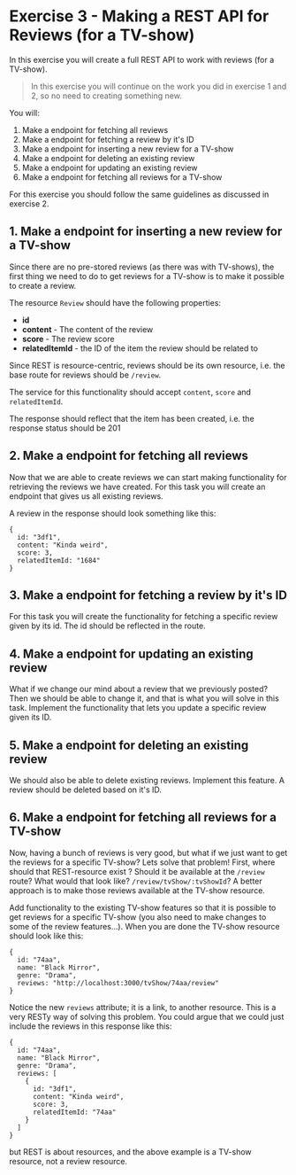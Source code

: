 # Exercise 3 - Making a REST API for Reviews (for a TV-show)
In this exercise you will create a full REST API to work with reviews (for a TV-show).

> In this exercise you will continue on the work you did in exercise 1 and 2, so no need to creating something new.

You will:

1. Make a endpoint for fetching all reviews
1. Make a endpoint for fetching a review by it's ID
1. Make a endpoint for inserting a new review for a TV-show
1. Make a endpoint for deleting an existing review
1. Make a endpoint for updating an existing review
1. Make a endpoint for fetching all reviews for a TV-show

For this exercise you should follow the same guidelines as discussed in exercise 2.

## 1. Make a endpoint for inserting a new review for a TV-show
Since there are no pre-stored reviews (as there was with TV-shows),
the first thing we need to do to get reviews for a TV-show is to make it possible to create a review.

The resource `Review` should have the following properties:

 * **id**
 * **content** - The content of the review
 * **score** - The review score
 * **relatedItemId** - the ID of the item the review should be related to

Since REST is resource-centric, reviews should be its own resource,
i.e. the base route for reviews should be `/review`.

The service for this functionality should accept `content`, `score` and `relatedItemId`.

The response should reflect that the item has been created, i.e. the response status should be 201

## 2. Make a endpoint for fetching all reviews
Now that we are able to create reviews we can start making functionality for retrieving the reviews we have created. For this task you will create an endpoint that gives us all existing reviews.

A review in the response should look something like this:
```
{
  id: "3df1",
  content: "Kinda weird",
  score: 3,
  relatedItemId: "1684"
}
```

## 3. Make a endpoint for fetching a review by it's ID
For this task you will create the functionality for fetching a specific review given by its id. The id should be reflected in the route.

## 4. Make a endpoint for updating an existing review
What if we change our mind about a review that we previously posted? Then we should be able to change it, and that is what you will solve in this task. Implement the functionality that lets you update a specific review given its ID.

## 5. Make a endpoint for deleting an existing review
We should also be able to delete existing reviews. Implement this feature. A review should be deleted based on it's ID.

## 6. Make a endpoint for fetching all reviews for a TV-show
Now, having a bunch of reviews is very good, but what if we just want to get the reviews for a specific TV-show? Lets solve that problem! First, where should that REST-resource exist ? Should it be available at the `/review` route? What would that look like? `/review/tvShow/:tvShowId`? A better approach is to make those reviews available at the TV-show resource.

Add functionality to the existing TV-show features so that it is possible to get reviews for a specific TV-show (you also need to make changes to some of the review features...). When you are done the TV-show resource should look like this:
```
{
  id: "74aa",
  name: "Black Mirror",
  genre: "Drama",
  reviews: "http://localhost:3000/tvShow/74aa/review"
}
```

Notice the new `reviews` attribute; it is a link, to another resource. This is a very RESTy way of solving this problem. You could argue that we could just include the reviews in this response like this:
```
{
  id: "74aa",
  name: "Black Mirror",
  genre: "Drama",
  reviews: [
    {
      id: "3df1",
      content: "Kinda weird",
      score: 3,
      relatedItemId: "74aa"
    }
  ]
}
```
 but REST is about resources, and the above example is a TV-show resource, not a review resource.
